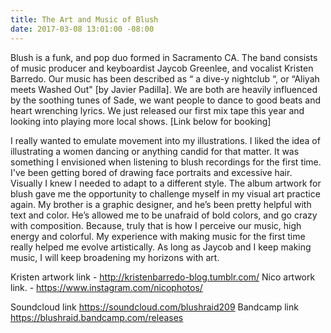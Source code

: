 ```yaml
---
title: The Art and Music of Blush
date: 2017-03-08 13:01:00 -08:00
---
```


Blush is a funk, and pop duo formed in Sacramento CA. The band consists of music producer and keyboardist Jaycob Greenlee, and vocalist Kristen Barredo. Our music has been described as “ a dive-y nightclub “, or “Aliyah meets Washed Out" [by Javier Padilla]. We are both are heavily influenced by the soothing tunes of Sade, we want people to dance to good beats and heart wrenching lyrics. We just released our first mix tape this year and looking into playing more local shows. [Link below for booking]

I really wanted to emulate movement into my illustrations.  I liked the idea of illustrating a women dancing or anything candid for that matter. It was something I envisioned when listening to blush recordings for the first time. I've been getting bored of drawing face portraits and excessive hair. Visually I knew I needed to adapt to a different style. The album artwork for blush gave me the opportunity to challenge myself in my visual art practice again. My brother is a graphic designer, and he’s been pretty helpful with text and color. He’s allowed me to be unafraid of bold colors, and go crazy with composition. Because, truly that is how I perceive our music,  high energy and colorful. My experience with making music for the first time really helped me evolve artistically. As long as Jaycob and I keep making music, I will keep broadening my horizons with art.
 
Kristen artwork link - http://kristenbarredo-blog.tumblr.com/
Nico artwork link. - https://www.instagram.com/nicophotos/

Soundcloud link https://soundcloud.com/blushraid209
Bandcamp link https://blushraid.bandcamp.com/releases

